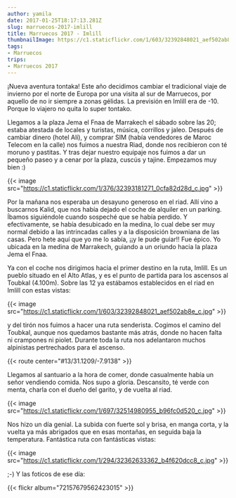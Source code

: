 ```yaml
---
author: yamila
date: 2017-01-25T18:17:13.281Z
slug: marruecos-2017-imlill
title: Marruecos 2017 - Imlill
thumbnailImage: https://c1.staticflickr.com/1/603/32392848021_aef502ab8e_c.jpg
tags:
- Marruecos
trips:
- Marruecos 2017
---
```


¡Nueva aventura tontaka! Este año decidimos cambiar el tradicional viaje de invierno por el norte de Europa por una visita al sur de Marruecos, por aquello de no ir siempre a zonas gélidas. La previsión en Imlill era de -10. Porque lo viajero no quita lo super tontako.

Llegamos a la plaza Jema el Fnaa de Marrakech el sábado sobre las 20; estaba atestada de locales y turistas, música, corrillos y jaleo. Después de cambiar dinero (hotel Alí), y comprar SIM (había vendedores de Maroc Telecom en la calle) nos fuimos a nuestra Riad, donde nos recibieron con té moruno y pastitas. Y tras dejar nuestro equipaje nos fuimos a dar un pequeño paseo y a cenar por la plaza, cuscús y tajine. Empezamos muy bien :)

{{< image src="https://c1.staticflickr.com/1/376/32393181271_0cfa82d28d_c.jpg" >}}

Por la mañana nos esperaba un desayuno generoso en el riad. Allí vino a buscarnos Kalid, que nos había dejado el coche de alquiler en un parking. Íbamos siguiéndole cuando sospeché que se había perdido. Y efectivamente, se había desubicado en la medina, lo cual debe ser muy normal debido a las intrincadas calles y a la disposición browniana de las casas. Pero hete aquí que yo me lo sabía, ¡¡y le pude guiar!! Fue épico. Yo ubicada en la medina de Marrakech, guiando a un oriundo hacia la plaza Jema el Fnaa.

Ya con el coche nos dirigimos hacia el primer destino en la ruta, Imlill. Es un pueblo situado en el Alto Atlas, y es el punto de partida para los ascensos al Toubkal (4.100m). Sobre las 12 ya estábamos establecidos en el riad en Imlill con estas vistas:

{{< image src="https://c1.staticflickr.com/1/603/32392848021_aef502ab8e_c.jpg" >}}

y del tirón nos fuimos a hacer una ruta senderista. Cogimos el camino del Toubkal, aunque nos quedamos bastante más atrás, donde no hacen falta ni crampones ni piolet. Durante toda la ruta nos adelantaron muchos alpinistas pertrechados para el ascenso.

{{< route center="#13/31.1209/-7.9138" >}}

Llegamos al santuario a la hora de comer, donde casualmente había un señor vendiendo comida. Nos supo a gloria. Descansito, té verde con menta, charla con el dueño del garito, y de vuelta al riad.

{{< image src="https://c1.staticflickr.com/1/697/32514980955_b96fc0d520_c.jpg" >}}

Nos hizo un día genial. La subida con fuerte sol y brisa, en manga corta, y la vuelta ya más abrigados que en esas montañas, en seguida baja la temperatura. Fantástica ruta con fantásticas vistas:

{{< image src="https://c1.staticflickr.com/1/294/32362633362_b4f620dcc8_c.jpg" >}}

;-) Y las foticos de ese día:

{{< flickr album="72157679562423015" >}}
